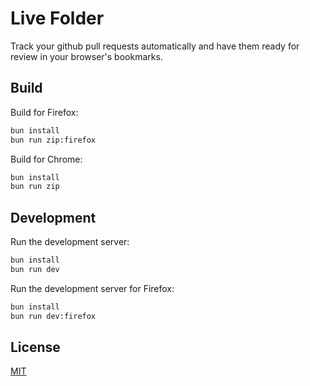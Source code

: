 # Live Folder

Track your github pull requests automatically and have them ready for review in your browser's bookmarks.

## Build

Build for Firefox:
```bash
bun install
bun run zip:firefox
```

Build for Chrome:
```bash
bun install
bun run zip
```

## Development

Run the development server:
```bash
bun install
bun run dev
```

Run the development server for Firefox:
```bash
bun install
bun run dev:firefox
```

## License

[MIT](https://github.com/s0rus/live-folder/blob/main/LICENSE)

